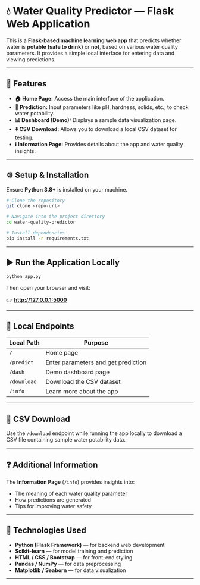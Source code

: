
# 💧 Water Quality Predictor — Flask Web Application

This is a **Flask-based machine learning web app** that predicts whether water is **potable (safe to drink)** or **not**, based on various water quality parameters. It provides a simple local interface for entering data and viewing predictions.

---

## 🚀 Features

- **🏠 Home Page:** Access the main interface of the application.  
- **🔮 Prediction:** Input parameters like pH, hardness, solids, etc., to check water potability.  
- **📊 Dashboard (Demo):** Displays a sample data visualization page.  
- **⬇️ CSV Download:** Allows you to download a local CSV dataset for testing.  
- **ℹ️ Information Page:** Provides details about the app and water quality insights.  

---

## ⚙️ Setup & Installation

Ensure **Python 3.8+** is installed on your machine.

```bash
# Clone the repository
git clone <repo-url>

# Navigate into the project directory
cd water-quality-predictor

# Install dependencies
pip install -r requirements.txt
```

---

## ▶️ Run the Application Locally

```bash
python app.py
```

Then open your browser and visit:

👉 **http://127.0.0.1:5000**

---

## 🔗 Local Endpoints

| Local Path | Purpose |
|-------------|----------|
| `/` | Home page |
| `/predict` | Enter parameters and get prediction |
| `/dash` | Demo dashboard page |
| `/download` | Download the CSV dataset |
| `/info` | Learn more about the app |

---

## 📁 CSV Download

Use the `/download` endpoint while running the app locally to download a CSV file containing sample water potability data.

---

## ❓ Additional Information

The **Information Page** (`/info`) provides insights into:  
- The meaning of each water quality parameter  
- How predictions are generated  
- Tips for improving water safety  

---

## 🧠 Technologies Used

- **Python (Flask Framework)** — for backend web development  
- **Scikit-learn** — for model training and prediction  
- **HTML / CSS / Bootstrap** — for front-end styling  
- **Pandas / NumPy** — for data preprocessing  
- **Matplotlib / Seaborn** — for data visualization  

---


